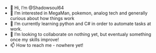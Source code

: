 - 👋 Hi, I’m @Shadowsoul64
- 👀 I’m interested in MegaMan, pokemon, analog tech and generally curious about how things work 
- 🌱 I’m currently learning python and C# in order to automate tasks at work. 
- 💞️ I’m looking to collaborate on nothing yet, but eventualy something once my skills improve!
- 📫 How to reach me - nowhere yet!

<!---
Shadowsoul64/Shadowsoul64 is a ✨ special ✨ repository because its `README.md` (this file) appears on your GitHub profile.
You can click the Preview link to take a look at your changes.
--->
